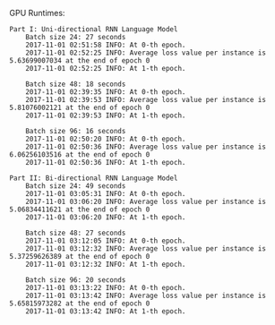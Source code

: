 GPU Runtimes:

    Part I: Uni-directional RNN Language Model
        Batch size 24: 27 seconds
        2017-11-01 02:51:58 INFO: At 0-th epoch.
        2017-11-01 02:52:25 INFO: Average loss value per instance is 5.63699007034 at the end of epoch 0
        2017-11-01 02:52:25 INFO: At 1-th epoch.

        Batch size 48: 18 seconds
        2017-11-01 02:39:35 INFO: At 0-th epoch.
        2017-11-01 02:39:53 INFO: Average loss value per instance is 5.81076002121 at the end of epoch 0
        2017-11-01 02:39:53 INFO: At 1-th epoch.

        Batch size 96: 16 seconds
        2017-11-01 02:50:20 INFO: At 0-th epoch.
        2017-11-01 02:50:36 INFO: Average loss value per instance is 6.06256103516 at the end of epoch 0
        2017-11-01 02:50:36 INFO: At 1-th epoch.

    Part II: Bi-directional RNN Language Model
        Batch size 24: 49 seconds
        2017-11-01 03:05:31 INFO: At 0-th epoch.
        2017-11-01 03:06:20 INFO: Average loss value per instance is 5.06834411621 at the end of epoch 0
        2017-11-01 03:06:20 INFO: At 1-th epoch.

        Batch size 48: 27 seconds
        2017-11-01 03:12:05 INFO: At 0-th epoch.
        2017-11-01 03:12:32 INFO: Average loss value per instance is 5.37259626389 at the end of epoch 0
        2017-11-01 03:12:32 INFO: At 1-th epoch.

        Batch size 96: 20 seconds
        2017-11-01 03:13:22 INFO: At 0-th epoch.
        2017-11-01 03:13:42 INFO: Average loss value per instance is 5.65815973282 at the end of epoch 0
        2017-11-01 03:13:42 INFO: At 1-th epoch.
